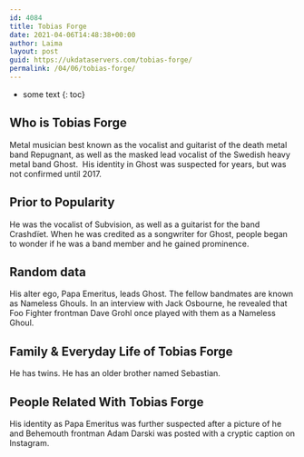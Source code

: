 ```yaml
---
id: 4084
title: Tobias Forge
date: 2021-04-06T14:48:38+00:00
author: Laima
layout: post
guid: https://ukdataservers.com/tobias-forge/
permalink: /04/06/tobias-forge/
---
```


* some text
{: toc}


## Who is Tobias Forge
                  
                  
                  
Metal musician best known as the vocalist and guitarist of the death metal band Repugnant, as well as the masked lead vocalist of the Swedish heavy metal band Ghost.  His identity in Ghost was suspected for years, but was not confirmed until 2017. 
                  
              
            
              
            
                
                
                
## Prior to Popularity
                  
                  
                  
He was the vocalist of Subvision, as well as a guitarist for the band Crashdïet. When he was credited as a songwriter for Ghost, people began to wonder if he was a band member and he gained prominence.
                  
              
            
              
            
                
                
                
## Random data
                  
                  
                  
His alter ego, Papa Emeritus, leads Ghost. The fellow bandmates are known as Nameless Ghouls. In an interview with Jack Osbourne, he revealed that Foo Fighter frontman Dave Grohl once played with them as a Nameless Ghoul.
                  
              
            
              
            
                
                
                
## Family & Everyday Life of Tobias Forge
                  
                  
                  
He has twins. He has an older brother named Sebastian.
                  
              
            
              
            
                
                
                
## People Related With Tobias Forge
                  
                  
                  
His identity as Papa Emeritus was further suspected after a picture of he and Behemouth frontman Adam Darski was posted with a cryptic caption on Instagram.
                  
              
            
              
            
                
              
            
              
              
            
            
              
            
          
          
          